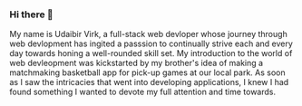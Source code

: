 ### Hi there 👋
My name is Udaibir Virk, a full-stack web devloper whose journey through web devlopment has ingited a passsion to continually strive each and every day towards honing a well-rounded skill set. My introduction to the world of web devleopment was kickstarted by my brother's idea of making a matchmaking basketball app for pick-up games at our local park. As soon as I saw the intricacies that went into developing applications, I knew I had found something I wanted to devote my full attention and time towards. 

<!--
**udaibirv/udaibirv** is a ✨ _special_ ✨ repository because its `README.md` (this file) appears on your GitHub profile.

### Languages and Tools: 
![](https://img.shields.io/badge/<Code>-<JavaScript>-informational?style=flat&logo=data:image/svg%2bxml;base64,<BASE64_DATA>)




- 🔭 I’m currently working on ...
- 🌱 I’m currently learning ...
- 👯 I’m looking to collaborate on ...
- 🤔 I’m looking for help with ...
- 💬 Ask me about ...
- 📫 How to reach me: ...
- 
- 😄 Pronouns: ...
- ⚡ Fun fact: ...
-->
